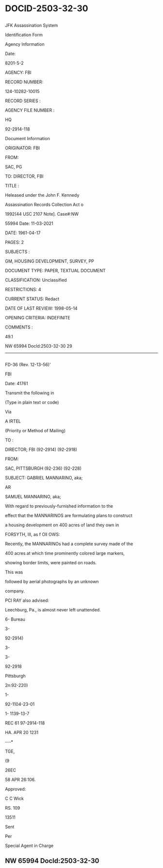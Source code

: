 # DOCID-2503-32-30

##
JFK Assassination System

Identification Form

Agency Information

Date:

8201-5-2

AGENCY: FBI

RECORD NUMBER:

124-10282-10015

RECORD SERIES :

AGENCY FILE NUMBER :

HQ

92-2914-118

Document Information

ORIGINATOR: FBI

FROM:

SAC, PG

TO: DIRECTOR, FBI

TITLE :

Heleased under the John F. Kennedy

Assassination Records Collection Act o

1992(44 USC 2107 Note]. Case#:NW

55994 Date: 11-03-2021

DATE: 1961-04-17

PAGES: 2

SUBJECTS :

GM, HOUSING DEVELOPMENT, SURVEY, PP

DOCUMENT TYPE: PAPER, TEXTUAL DOCUMENT

CLASSIFICATION: Unclassified

RESTRICTIONS: 4

CURRENT STATUS: Redact

DATE OF LAST REVIEW: 1998-05-14

OPENING CRITERIA: INDEFINITE

COMMENTS :

49.1

NW 65994 Docld:2503-32-30
29

---

##
FD-36 (Rev. 12-13-56)'

FBI

Date: 41761

Transmit the following in

(Type in plain text or code)

Via

A IRTEL

(Priority or Method of Mailing)

TO :

DIRECTOR; FBI (92-2914) (92-2918)

FROM:

SAC, PITTSBURGH (92-236) (92-228)

SUBJECT: GABRIEL MANNARINO, aka;

AR

SAMUEL MANNARINO, aka;

With regard to previously-furnished information to the

effect that the MANNARINOS are formulating plans to construct

a housing development on 400 acres of land they own in

FORSYTH, III, as f Oll OWS:

Recently, the MANNARINOs had a complete survey made of the

400 acres at which time prominently colored large markers,

showing border limits, were painted on roads.

This was

followed by aerial photographs by an unknown

company.

PCI RAY also advised:

Leechburg, Pa., is almost never left unattended.

6- Bureau

3-

92-2914)

3-

3-

92-2918

Pittsburgh

2n:92-220)

1-

92-1104-23-01

1- 1139-13-7

REC 61 97-2914-118

HA. APR 20 1231

---*

TGE,

(9

26EC

58 APR 26:106.

Approved:

C C Wick

RS. 109

13511

Sent

Per

Special Agent in Charge

NW 65994 Docld:2503-32-30
---

